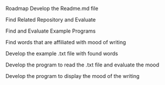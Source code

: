 Roadmap
Develop the Readme.md file

Find Related Repository and Evaluate

Find and Evaluate Example Programs

Find words that are affiliated with mood of writing

Develop the example .txt file with found words

Develop the program to read the .txt file and evaluate the mood

Develop the program to display the mood of the writing
